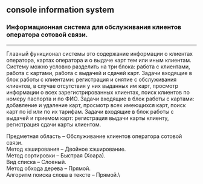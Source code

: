 ## console information system
### Информационная система для обслуживания клиентов оператора сотовой связи.
___
  Главный функционал системы это содержание информации о клиентах оператора, картах оператора и о выдаче карт тем или иным клиентам. 
  Систему можно условно разделить на три блока: работа с клиентами, работа с картами, работа с выдачей и сдачей карт. 
  Задачи входящие в блок работы с клиентами: регистрация и снятие с обслуживания клиентов, в случае отсутствия у них выданных им карт, просмотр информации о всех зарегистрированных клиентах, поиск клиентов по номеру паспорта и по ФИО. 
  Задачи входящие в блок работы с картами: добавление и удаление карт, просмотр всех имеющихся карт, поиск карт по id или по их тарифам. 
  Задачи входящие в блок работы с выдачей и приемом карт: регистрация выдачи карты клиенту, регистрация сдачи карты клиентом.

Предметная область – Обслуживание клиентов оператора сотовой связи.\
Метод хэширования – Двойное хэширование.\
Метод сортировки – Быстрая (Хоара).\
Вид списка – Слоеный.\
Метод обхода дерева – Прямой.\
Алгоритм поиска слова в тексте – Прямой.\


